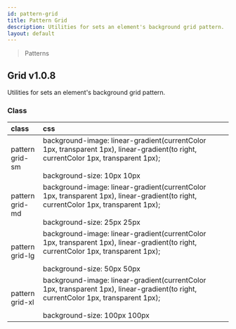 ```yaml
---
id: pattern-grid
title: Pattern Grid
description: Utilities for sets an element's background grid pattern.
layout: default
---
```


> Patterns

## Grid <span class="ml-1 px-2 py-1 text-sm text-gray-600 bg-gray-300">v1.0.8</span>

Utilities for sets an element's background grid pattern.

### Class

| <span class="px-3 py-1 text-white bg-charcoal-100 rounded-full">class</span> | <span class="px-3 py-1 text-white bg-charcoal-100 rounded-full">css</span> | |
|:--|:--|:-:|
| pattern <br> grid-sm | background-image: linear-gradient(currentColor 1px, transparent 1px), linear-gradient(to right, currentColor 1px, transparent 1px); <br><br> background-size: 10px 10px | <y class="pattern grid-sm w-32 h-56"></y> |
| pattern <br> grid-md | background-image: linear-gradient(currentColor 1px, transparent 1px), linear-gradient(to right, currentColor 1px, transparent 1px); <br><br> background-size: 25px 25px | <y class="pattern grid-md w-32 h-56"></y> |
| pattern <br> grid-lg | background-image: linear-gradient(currentColor 1px, transparent 1px), linear-gradient(to right, currentColor 1px, transparent 1px); <br><br> background-size: 50px 50px | <y class="pattern grid-lg w-32 h-56"></y> |
| pattern <br> grid-xl | background-image: linear-gradient(currentColor 1px, transparent 1px), linear-gradient(to right, currentColor 1px, transparent 1px); <br><br> background-size: 100px 100px | <y class="pattern grid-xl w-32 h-56"></y> |

